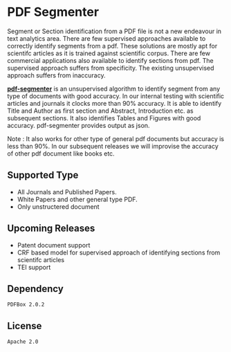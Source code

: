 # PDF Segmenter

Segment or Section identification from a PDF file is not a new endeavour in text analytics area. There are few supervised approaches available to correctly identify segments from a pdf. These solutions are mostly apt for scientifc articles as it is trained against scientific corpus. There are few commercial applications also available to identify sections from pdf. 
The supervised approach suffers from specificity. The existing unsupervised approach suffers from inaccuracy.

[**pdf-segmenter**](https://github.com/TekstoSense/pdf-segmenter) is an unsupervised algorithm to identify segment from any type of documents with good accuracy. In our internal testing with scientific articles and journals it clocks more than 90% accuracy. It is able to identify Title and Author as first section and Abstract, Introduction etc. as subsequent sections. It also identifies Tables and Figures with good accuracy. pdf-segmenter provides output as json.

Note : It also works for other type of general pdf documents but accuracy is less than 90%. In our subsequent releases we will improvise the accuracy of other pdf document like books etc.

## Supported Type

- All Journals and Published Papers.
- White Papers and other general type PDF.
- Only unstructered document

## Upcoming Releases

- Patent document support
- CRF based model for supervised approach of identifying sections from scientifc articles
- TEI support

## Dependency

`PDFBox 2.0.2`

## License

`Apache 2.0`

